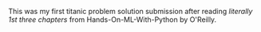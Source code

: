 This was my first titanic problem solution submission after reading *literally 1st three chapters* from Hands-On-ML-With-Python by O'Reilly.
